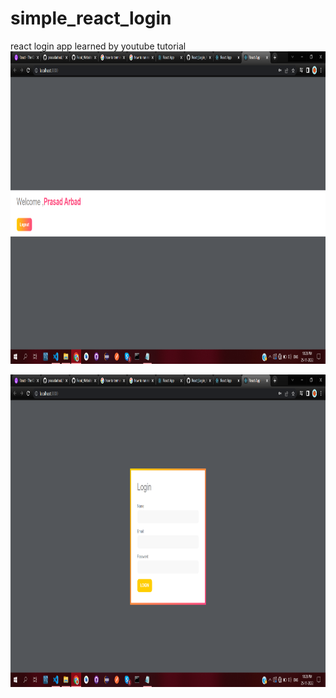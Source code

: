 # simple_react_login
react login app learned by youtube tutorial
<img src="https://github.com/prasadarbad/simple_react_login/blob/main/Screenshots/Screenshot%20(185).png" height= "500" width="900"/>

<img src="https://github.com/prasadarbad/simple_react_login/blob/main/Screenshots/Screenshot%20(186).png" height= "500" width="900"/>

